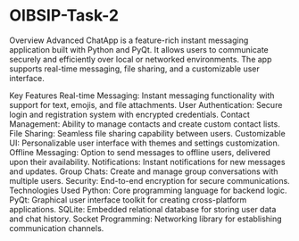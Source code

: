 # OIBSIP-Task-2
Overview
Advanced ChatApp is a feature-rich instant messaging application built with Python and PyQt. It allows users to communicate securely and efficiently over local or networked environments. The app supports real-time messaging, file sharing, and a customizable user interface.

Key Features
Real-time Messaging: Instant messaging functionality with support for text, emojis, and file attachments.
User Authentication: Secure login and registration system with encrypted credentials.
Contact Management: Ability to manage contacts and create custom contact lists.
File Sharing: Seamless file sharing capability between users.
Customizable UI: Personalizable user interface with themes and settings customization.
Offline Messaging: Option to send messages to offline users, delivered upon their availability.
Notifications: Instant notifications for new messages and updates.
Group Chats: Create and manage group conversations with multiple users.
Security: End-to-end encryption for secure communications.
Technologies Used
Python: Core programming language for backend logic.
PyQt: Graphical user interface toolkit for creating cross-platform applications.
SQLite: Embedded relational database for storing user data and chat history.
Socket Programming: Networking library for establishing communication channels.
